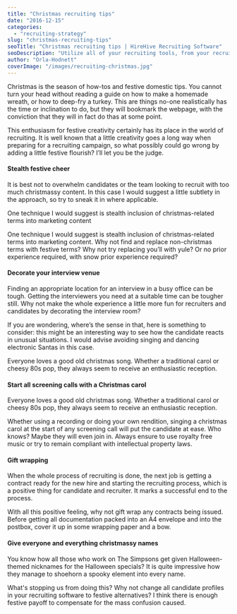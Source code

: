 ```yaml
---
title: "Christmas recruiting tips"
date: "2016-12-15"
categories:
  - "recruiting-strategy"
slug: "christmas-recruiting-tips"
seoTitle: "Christmas recruiting tips | HireHive Recruiting Software"
seoDescription: "Utilize all of your recruiting tools, from your recruiting software to your approach to marketing for Christmas. Here are our Christmas recruiting tips!"
author: "Orla-Hodnett"
coverImage: "/images/recruiting-christmas.jpg"
---
```


Christmas is the season of how-tos and festive domestic tips. You cannot turn your head without reading a guide on how to make a homemade wreath, or how to deep-fry a turkey. This are things no-one realistically has the time or inclination to do, but they will bookmark the webpage, with the conviction that they will in fact do thas at some point.

This enthusiasm for festive creativity certainly has its place in the world of recruiting. It is well known that a little creativity goes a long way when preparing for a recruiting campaign, so what possibly could go wrong by adding a little festive flourish? I’ll let you be the judge.

#### **Stealth festive cheer**

It is best not to overwhelm candidates or the team looking to recruit with too much christmassy content. In this case I would suggest a little subtlety in the approach, so try to sneak it in where applicable.

One technique I would suggest is stealth inclusion of christmas-related terms into marketing content

One technique I would suggest is stealth inclusion of christmas-related terms into marketing content. Why not find and replace non-christmas terms with festive terms? Why not try replacing you’ll with yule? Or no prior experience required, with snow prior experience required?

#### **Decorate your interview venue**

Finding an appropriate location for an interview in a busy office can be tough. Getting the interviewers you need at a suitable time can be tougher still. Why not make the whole experience a little more fun for recruiters and candidates by decorating the interview room?

If you are wondering, where’s the sense in that, here is something to consider: this might be an interesting way to see how the candidate reacts in unusual situations. I would advise avoiding singing and dancing electronic Santas in this case.

Everyone loves a good old christmas song. Whether a traditional carol or cheesy 80s pop, they always seem to receive an enthusiastic reception.

#### **Start all screening calls with a Christmas carol**

Everyone loves a good old christmas song. Whether a traditional carol or cheesy 80s pop, they always seem to receive an enthusiastic reception.

Whether using a recording or doing your own rendition, singing a christmas carol at the start of any screening call will put the candidate at ease. Who knows? Maybe they will even join in. Always ensure to use royalty free music or try to remain compliant with intellectual property laws.

#### **Gift wrapping**

When the whole process of recruiting is done, the next job is getting a contract ready for the new hire and starting the recruiting process, which is a positive thing for candidate and recruiter. It marks a successful end to the process.

With all this positive feeling, why not gift wrap any contracts being issued. Before getting all documentation packed into an A4 envelope and into the postbox, cover it up in some wrapping paper and a bow.

#### **Give everyone and everything christmassy names**

You know how all those who work on The Simpsons get given Halloween-themed nicknames for the Halloween specials? It is quite impressive how they manage to shoehorn a spooky element into every name.

What's stopping us from doing this? Why not change all candidate profiles in your recruiting software to festive alternatives? I think there is enough festive payoff to compensate for the mass confusion caused.
